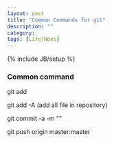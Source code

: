 ```yaml
---
layout: post
title: "Common Commands for git"
description: ""
category:
tags: [Life|Noes]
---
```

{% include JB/setup %}

### Common command

git add <file>

git add -A (add all file in repository)

git commit -a -m "<message>"

git push origin master:master
